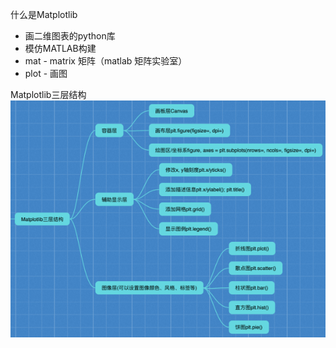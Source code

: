 什么是Matplotlib
- 画二维图表的python库
- 模仿MATLAB构建
- mat - matrix 矩阵（matlab 矩阵实验室）
- plot - 画图

Matplotlib三层结构
![](../photo/Pasted%20image%2020231013140637.png)
